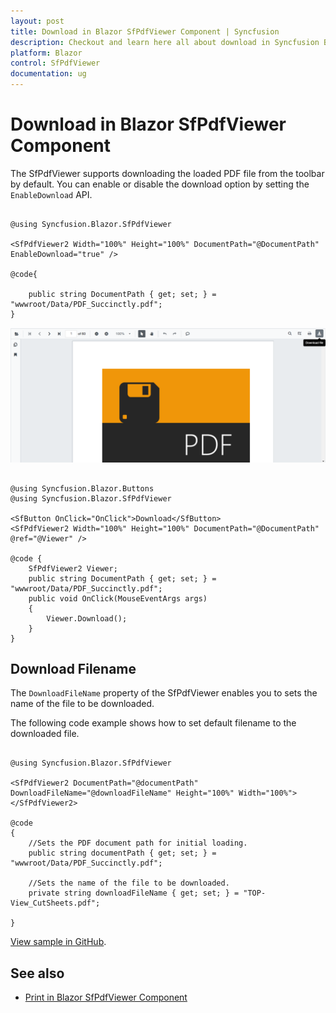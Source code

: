 ```yaml
---
layout: post
title: Download in Blazor SfPdfViewer Component | Syncfusion
description: Checkout and learn here all about download in Syncfusion Blazor SfPdfViewer component and much more details.
platform: Blazor
control: SfPdfViewer
documentation: ug
---
```


# Download in Blazor SfPdfViewer Component

The SfPdfViewer supports downloading the loaded PDF file from the toolbar by default. You can enable or disable the download option by setting the `EnableDownload` API.

```cshtml

@using Syncfusion.Blazor.SfPdfViewer

<SfPdfViewer2 Width="100%" Height="100%" DocumentPath="@DocumentPath" EnableDownload="true" />

@code{

    public string DocumentPath { get; set; } = "wwwroot/Data/PDF_Succinctly.pdf";
}

```

![Blazor SfPdfViewer with Download Option](../pdfviewer/images/blazor-pdfviewer-download-option.png)


```cshtml

@using Syncfusion.Blazor.Buttons
@using Syncfusion.Blazor.SfPdfViewer

<SfButton OnClick="OnClick">Download</SfButton>
<SfPdfViewer2 Width="100%" Height="100%" DocumentPath="@DocumentPath" @ref="@Viewer" />

@code {
    SfPdfViewer2 Viewer;
    public string DocumentPath { get; set; } = "wwwroot/Data/PDF_Succinctly.pdf";
    public void OnClick(MouseEventArgs args)
    {
        Viewer.Download();
    }
}

```

## Download Filename

The `DownloadFileName` property of the SfPdfViewer enables you to sets the name of the file to be downloaded.

The following code example shows how to set default filename to the downloaded file.

```cshtml

@using Syncfusion.Blazor.SfPdfViewer

<SfPdfViewer2 DocumentPath="@documentPath" DownloadFileName="@downloadFileName" Height="100%" Width="100%"></SfPdfViewer2>

@code
{
    //Sets the PDF document path for initial loading.
    public string documentPath { get; set; } = "wwwroot/Data/PDF_Succinctly.pdf";

    //Sets the name of the file to be downloaded.
    private string downloadFileName { get; set; } = "TOP-View_CutSheets.pdf";

}

```
[View sample in GitHub](https://github.com/SyncfusionExamples/blazor-pdf-viewer-examples/tree/master/Load%20and%20Save/Modify%20the%20file%20name-SfPdfViewer).

## See also

* [Print in Blazor SfPdfViewer Component](./print)
